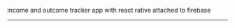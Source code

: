 income and outcome tracker app with react rative attached to firebase

----------------------------------------------------------------------
 
